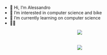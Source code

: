 - 👋 Hi, I’m Alessandro
- 👀 I’m interested in computer science and bike
- 🌱 I’m currently learning on computer science
- 🚵‍💻


<div align="center" >
  <img align="center" src="https://github-profile-trophy.vercel.app/?username=ruphy&theme=flat&margin-w=20&no-frame=true" />
  <br /><br /><br />
  <img align="center" src="https://github-readme-stats.vercel.app/api?username=ruphy&show_icons=true" />
</div>